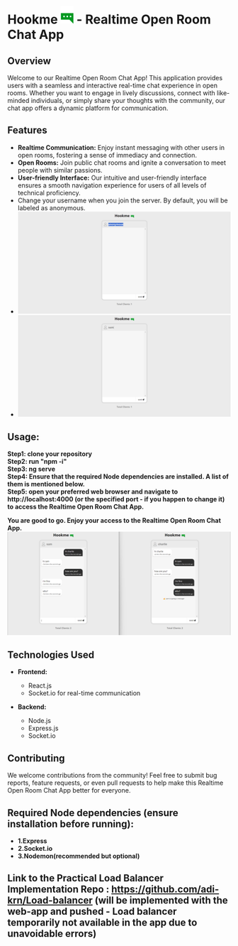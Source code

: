 # Hookme <img src="./public/Group 2.png"/>  - Realtime Open Room Chat App

## Overview
Welcome to our Realtime Open Room Chat App! This application provides users with a seamless and interactive real-time chat experience in open rooms. Whether you want to engage in lively discussions, connect with like-minded individuals, or simply share your thoughts with the community, our chat app offers a dynamic platform for communication.

## Features
- **Realtime Communication:** Enjoy instant messaging with other users in open rooms, fostering a sense of immediacy and connection.
- **Open Rooms:** Join public chat rooms and ignite a conversation to meet people with similar passions.
- **User-friendly Interface:** Our intuitive and user-friendly interface ensures a smooth navigation experience for users of all levels of technical proficiency.
- Change your username when you join the server. By default, you will be labeled as anonymous.
- <img src="./public/usernamedemo_1.png"/>
- <img src="./public/usernamedemo_2.png"/>

## Usage:
   **Step1: clone your repository** <br/>
   **Step2: run "npm -i"**  <br/>
   **Step3: ng serve** <br/>
   **Step4: Ensure that the required Node dependencies are installed. A list of them is mentioned below.** <br/>
   **Step5: open your preferred web browser and navigate to http://localhost:4000 (or the specified port - if you happen to change it) to access the Realtime Open Room Chat App.** <br/>

   **You are good to go. Enjoy your access to the Realtime Open Room Chat App.**
   <img src="./public/chat_demo.png"/>

## Technologies Used
- **Frontend:**
  - React.js
  - Socket.io for real-time communication
  
- **Backend:**
  - Node.js
  - Express.js
  - Socket.io

## Contributing
We welcome contributions from the community! Feel free to submit bug reports, feature requests, or even pull requests to help make this Realtime Open Room Chat App better for everyone.

## Required Node dependencies    (ensure installation before running):
- **1.Express**
- **2.Socket.io**
- **3.Nodemon(recommended but optional)**

## Link to the Practical Load Balancer Implementation Repo : https://github.com/adi-krn/Load-balancer (will be implemented with the web-app and pushed - Load balancer temporarily not available in the app due to unavoidable errors)
